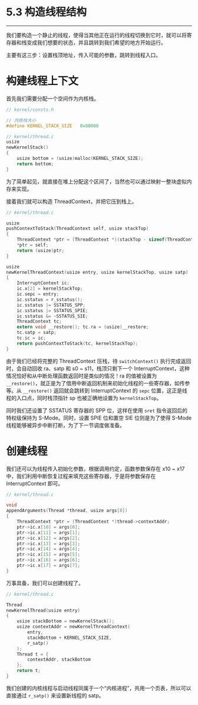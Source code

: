 # 5.3 构造线程结构

----

我们要构造一个静止的线程，使得当其他正在运行的线程切换到它时，就可以将寄存器和栈变成我们想要的状态，并且跳转到我们希望的地方开始运行。

主要有这三步：设置栈顶地址，传入可能的参数，跳转到线程入口。

# 构建线程上下文

首先我们需要分配一个空间作为内核栈。

```c
// kernel/consts.h

// 内核栈大小
#define KERNEL_STACK_SIZE   0x80000

// kernel/thread.c
usize
newKernelStack()
{
    usize bottom = (usize)malloc(KERNEL_STACK_SIZE);
    return bottom;
}
```

为了简单起见，就直接在堆上分配这个区间了，当然也可以通过映射一整块虚拟内存来实现。

接着我们就可以构造 ThreadContext，并把它压到栈上。

```c
// kernel/thread.c

usize
pushContextToStack(ThreadContext self, usize stackTop)
{
	ThreadContext *ptr = (ThreadContext *)(stackTop - sizeof(ThreadContext));
    *ptr = self;
    return (usize)ptr;
}

usize
newKernelThreadContext(usize entry, usize kernelStackTop, usize satp)
{
    InterruptContext ic;
    ic.x[2] = kernelStackTop;
    ic.sepc = entry;
    ic.sstatus = r_sstatus();
    ic.sstatus |= SSTATUS_SPP;
    ic.sstatus |= SSTATUS_SPIE;
    ic.sstatus &= ~SSTATUS_SIE;
    ThreadContext tc;
    extern void __restore(); tc.ra = (usize)__restore;
    tc.satp = satp;
    tc.ic = ic;
    return pushContextToStack(tc, kernelStackTop);
}
```

由于我们已经将完整的 ThreadContext 压栈，待 `switchContext()` 执行完成返回时，会自动回收 ra、satp 和 s0 ~ s11，栈顶只剩下一个 InterruptContext，这种情况恰好和从中断处理函数返回时是类似的情况！ra 的值被设置为 `__restore()`，就正是为了借用中断返回机制来初始化线程的一些寄存器，如传参等。从 `__restore()` 返回就会跳转到 InterruptContext 的 `sepc` 位置，这正是线程的入口点，同时栈顶指针 sp 也被正确地设置为 `kernelStackTop`。

同时我们还设置了 SSTATUS 寄存器的 SPP 位，这样在使用 `sret` 指令返回后的特权级保持为 S-Mode。同时，设置 SPIE 位和置空 SIE 位则是为了使得 S-Mode 线程能够被异步中断打断，为了下一节调度做准备。

# 创建线程

我们还可以为线程传入初始化参数，根据调用约定，函数参数保存在 x10 ~ x17 中，我们利用中断恢复过程来填充这些寄存器，于是将参数保存在 InterruptContext 即可。

```c
// kernel/thread.c

void
appendArguments(Thread *thread, usize args[8])
{
    ThreadContext *ptr = (ThreadContext *)thread->contextAddr;
    ptr->ic.x[10] = args[0];
    ptr->ic.x[11] = args[1];
    ptr->ic.x[12] = args[2];
    ptr->ic.x[13] = args[3];
    ptr->ic.x[14] = args[4];
    ptr->ic.x[15] = args[5];
    ptr->ic.x[16] = args[6];
    ptr->ic.x[17] = args[7];
}
```

万事具备，我们可以创建线程了。

```c
// kernel/thread.c

Thread
newKernelThread(usize entry)
{
    usize stackBottom = newKernelStack();
    usize contextAddr = newKernelThreadContext(
        entry,
        stackBottom + KERNEL_STACK_SIZE,
        r_satp()
    );
    Thread t = {
        contextAddr, stackBottom
    };
    return t;
}
```

我们创建的内核线程与启动线程同属于一个“内核进程”，共用一个页表，所以可以直接通过 `r_satp()` 来设置新线程的 satp。